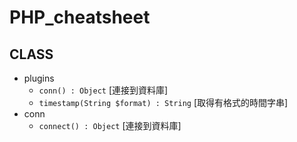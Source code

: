 # PHP_cheatsheet

## CLASS 

- plugins
    - ```conn() : Object``` [連接到資料庫]
    - ```timestamp(String $format) : String``` [取得有格式的時間字串]
- conn
    - ```connect() : Object``` [連接到資料庫]
